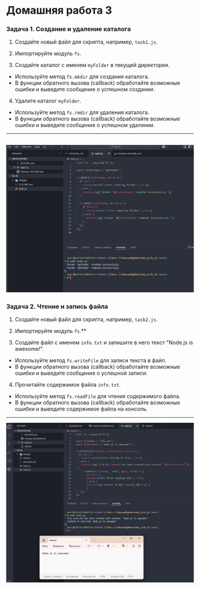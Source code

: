 # Домашняя работа 3


### Задача 1. Создание и удаление каталога


1. Создайте новый файл для скрипта, например, `task1.js`.

2. Импортируйте модуль `fs`.

3. Создайте каталог с именем `myFolder` в текущей директории.

- Используйте метод `fs.mkdir` для создания каталога.
- В функции обратного вызова (callback) обработайте возможные ошибки и выведите сообщение о успешном создании.

4. Удалите каталог `myFolder`.

- Используйте метод `fs.rmdir` для удаления каталога.
- В функции обратного вызова (callback) обработайте возможные ошибки и выведите сообщение о успешном удалении.

---

![скриншот](./images/img01.png)
---


### Задача 2. Чтение и запись файла

1. Создайте новый файл для скрипта, например, `task2.js`.

2. Импортируйте модуль `fs`.**

3. Создайте файл с именем `info.txt` и запишите в него текст "Node.js is awesome!".

- Используйте метод `fs.writeFile` для записи текста в файл.
- В функции обратного вызова (callback) обработайте возможные ошибки и выведите сообщение о успешной записи.

4. Прочитайте содержимое файла `info.txt`.

- Используйте метод `fs.readFile` для чтения содержимого файла.
- В функции обратного вызова (callback) обработайте возможные ошибки и выведите содержимое файла на консоль. 


---


![скриншот](./images/img02.png)